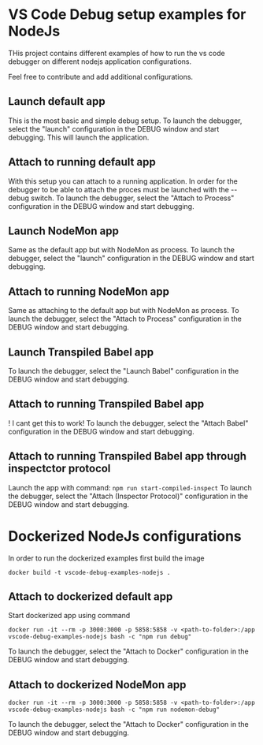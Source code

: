 
# VS Code Debug setup examples for NodeJs

THis project contains different examples of how to run the vs code debugger on different nodejs application configurations.

Feel free to contribute and add additional configurations.

## Launch default app

This is the most basic and simple debug setup.
To launch the debugger, select the "launch" configuration in the DEBUG window and start debugging.
This will launch the application.

## Attach to running default app

With this setup you can attach to a running application. In order for the debugger to be able to attach the proces must be launched with the --debug switch.
To launch the debugger, select the "Attach to Process" configuration in the DEBUG window and start debugging.

## Launch NodeMon app

Same as the default app but with NodeMon as process.
To launch the debugger, select the "launch" configuration in the DEBUG window and start debugging.

## Attach to running NodeMon app

Same as attaching to the default app but with NodeMon as process.
To launch the debugger, select the "Attach to Process" configuration in the DEBUG window and start debugging.

## Launch Transpiled Babel app

To launch the debugger, select the "Launch Babel" configuration in the DEBUG window and start debugging.

## Attach to running Transpiled Babel app

! I cant get this to work!
To launch the debugger, select the "Attach Babel" configuration in the DEBUG window and start debugging.

## Attach to running Transpiled Babel app through inspectctor protocol

Launch the app with command:
`
npm run start-compiled-inspect
`
To launch the debugger, select the "Attach (Inspector Protocol)" configuration in the DEBUG window and start debugging.

# Dockerized NodeJs configurations

In order to run the dockerized examples first build the image

`
docker build -t vscode-debug-examples-nodejs .
`

## Attach to dockerized default app

Start dockerized app using command

`
docker run -it --rm -p 3000:3000 -p 5858:5858 -v <path-to-folder>:/app vscode-debug-examples-nodejs bash -c "npm run debug"
`

To launch the debugger, select the "Attach to Docker" configuration in the DEBUG window and start debugging.

## Attach to dockerized NodeMon app

`
docker run -it --rm -p 3000:3000 -p 5858:5858 -v <path-to-folder>:/app vscode-debug-examples-nodejs bash -c "npm run nodemon-debug"
`

To launch the debugger, select the "Attach to Docker" configuration in the DEBUG window and start debugging.

